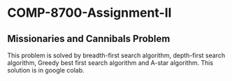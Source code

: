 # COMP-8700-Assignment-II
## Missionaries and Cannibals Problem
This problem is solved by breadth-first search algorithm, depth-first search algorithm, Greedy best first search algorithm and A-star algorithm.
This solution is in google colab.
